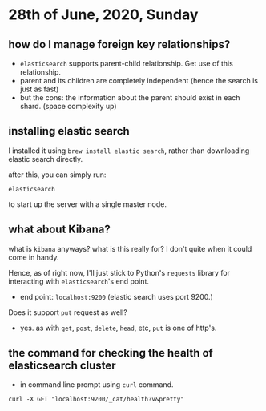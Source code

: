 # 28th of June, 2020, Sunday
## how do I manage foreign key relationships?
- `elasticsearch` supports parent-child relationship. Get use of this relationship. 
- parent and its children are completely independent (hence the search is just as fast)
- but the cons: the information about the parent should exist in each shard. (space complexity up)


## installing elastic search
I installed it using `brew install elastic search`, rather than downloading elastic search directly.

after this, you can simply run:
```
elasticsearch
```
to  start up the server with a single master node.

## what about Kibana?

what is `kibana` anyways? what is this really for? I don't quite when it could
come in handy.

Hence, as of right now, I'll just stick to Python's `requests` library for interacting with `elasticsearch`'s
end point.

- end point: `localhost:9200` (elastic search uses port 9200.)

Does it support `put` request as well?
- yes. as with `get`, `post`, `delete`, `head`, etc, `put` is one of http's.

 
## the command for checking the health of elasticsearch cluster
- in command line prompt using `curl` command.
```
curl -X GET "localhost:9200/_cat/health?v&pretty"
```

